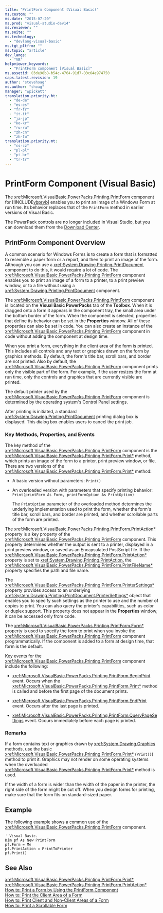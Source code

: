 ```yaml
---
title: "PrintForm Component (Visual Basic)"
ms.custom: ""
ms.date: "2015-07-20"
ms.prod: "visual-studio-dev14"
ms.reviewer: ""
ms.suite: ""
ms.technology: 
  - "devlang-visual-basic"
ms.tgt_pltfrm: ""
ms.topic: "article"
dev_langs: 
  - "VB"
helpviewer_keywords: 
  - "PrintForm component [Visual Basic]"
ms.assetid: 03de98b8-b54c-4764-91d7-83c64e974750
caps.latest.revision: 19
author: "stevehoag"
ms.author: "shoag"
manager: "wpickett"
translation.priority.ht: 
  - "de-de"
  - "es-es"
  - "fr-fr"
  - "it-it"
  - "ja-jp"
  - "ko-kr"
  - "ru-ru"
  - "zh-cn"
  - "zh-tw"
translation.priority.mt: 
  - "cs-cz"
  - "pl-pl"
  - "pt-br"
  - "tr-tr"
---
```

# PrintForm Component (Visual Basic)
The <xref:Microsoft.VisualBasic.PowerPacks.Printing.PrintForm> component for [!INCLUDE[vbprvb](../../../csharp\programming-guide\concepts\linq/includes/vbprvb_md.md)] enables you to print an image of a Windows Form at run time. Its behavior replaces that of the `PrintForm` method in earlier versions of Visual Basic.  
  
 The PowerPack controls are no longer included in Visual Studio, but you can download them from the [Download Center](http://www.microsoft.com/en-us/download/details.aspx?id=25169).  
  
## PrintForm Component Overview  
 A common scenario for Windows Forms is to create a form that is formatted to resemble a paper form or a report, and then to print an image of the form. Although you can use a <xref:System.Drawing.Printing.PrintDocument> component to do this, it would require a lot of code. The <xref:Microsoft.VisualBasic.PowerPacks.Printing.PrintForm> component enables you to print an image of a form to a printer, to a print preview window, or to a file without using a <xref:System.Drawing.Printing.PrintDocument> component.  
  
 The <xref:Microsoft.VisualBasic.PowerPacks.Printing.PrintForm> component is located on the **Visual Basic PowerPacks** tab of the **Toolbox**. When it is dragged onto a form it appears in the component tray, the small area under the bottom border of the form. When the component is selected, properties that define its behavior can be set in the **Properties** window. All of these properties can also be set in code. You can also create an instance of the <xref:Microsoft.VisualBasic.PowerPacks.Printing.PrintForm> component in code without adding the component at design time.  
  
 When you print a form, everything in the client area of the form is printed. This includes all controls and any text or graphics drawn on the form by graphics methods. By default, the form's title bar, scroll bars, and border are not printed. Also by default, the <xref:Microsoft.VisualBasic.PowerPacks.Printing.PrintForm> component prints only the visible part of the form. For example, if the user resizes the form at run time, only the controls and graphics that are currently visible are printed.  
  
 The default printer used by the <xref:Microsoft.VisualBasic.PowerPacks.Printing.PrintForm> component is determined by the operating system's Control Panel settings.  
  
 After printing is initiated, a standard <xref:System.Drawing.Printing.PrintDocument> printing dialog box is displayed. This dialog box enables users to cancel the print job.  
  
### Key Methods, Properties, and Events  
 The key method of the <xref:Microsoft.VisualBasic.PowerPacks.Printing.PrintForm> component is the <xref:Microsoft.VisualBasic.PowerPacks.Printing.PrintForm.Print*> method, which prints an image of the form to a printer, print preview window, or file. There are two versions of the <xref:Microsoft.VisualBasic.PowerPacks.Printing.PrintForm.Print*> method:  
  
-   A basic version without parameters: `Print()`  
  
-   An overloaded version with parameters that specify printing behavior: `Print(printForm As Form, printFormOption As PrintOption)`  
  
     The `PrintOption` parameter of the overloaded method determines the underlying implementation used to print the form, whether the form's title bar, scroll bars, and border are printed, and whether scrollable parts of the form are printed.  
  
 The <xref:Microsoft.VisualBasic.PowerPacks.Printing.PrintForm.PrintAction*> property is a key property of the <xref:Microsoft.VisualBasic.PowerPacks.Printing.PrintForm> component. This property determines whether the output is sent to a printer, displayed in a print preview window, or saved as an Encapsulated PostScript file. If the <xref:Microsoft.VisualBasic.PowerPacks.Printing.PrintForm.PrintAction*> property is set to <xref:System.Drawing.Printing.PrintAction>, the <xref:Microsoft.VisualBasic.PowerPacks.Printing.PrintForm.PrintFileName*> property specifies the path and file name.  
  
 The <xref:Microsoft.VisualBasic.PowerPacks.Printing.PrintForm.PrinterSettings*> property provides access to an underlying <xref:System.Drawing.Printing.PrintDocument.PrinterSettings*> object that enables you to specify such settings as the printer to use and the number of copies to print. You can also query the printer's capabilities, such as color or duplex support. This property does not appear in the **Properties** window; it can be accessed only from code.  
  
 The <xref:Microsoft.VisualBasic.PowerPacks.Printing.PrintForm.Form*> property is used to specify the form to print when you invoke the <xref:Microsoft.VisualBasic.PowerPacks.Printing.PrintForm> component programmatically. If the component is added to a form at design time, that form is the default.  
  
 Key events for the <xref:Microsoft.VisualBasic.PowerPacks.Printing.PrintForm> component include the following:  
  
-   <xref:Microsoft.VisualBasic.PowerPacks.Printing.PrintForm.BeginPrint> event. Occurs when the <xref:Microsoft.VisualBasic.PowerPacks.Printing.PrintForm.Print*> method is called and before the first page of the document prints.  
  
-   <xref:Microsoft.VisualBasic.PowerPacks.Printing.PrintForm.EndPrint> event. Occurs after the last page is printed.  
  
-   <xref:Microsoft.VisualBasic.PowerPacks.Printing.PrintForm.QueryPageSettings> event. Occurs immediately before each page is printed.  
  
### Remarks  
 If a form contains text or graphics drawn by <xref:System.Drawing.Graphics> methods, use the basic <xref:Microsoft.VisualBasic.PowerPacks.Printing.PrintForm.Print*> (`Print()`) method to print it. Graphics may not render on some operating systems when the overloaded <xref:Microsoft.VisualBasic.PowerPacks.Printing.PrintForm.Print*> method is used.  
  
 If the width of a form is wider than the width of the paper in the printer, the right side of the form might be cut off. When you design forms for printing, make sure that the form fits on standard-sized paper.  
  
## Example  
 The following example shows a common use of the <xref:Microsoft.VisualBasic.PowerPacks.Printing.PrintForm> component.  
  
```  
' Visual Basic.  
Dim pf As New PrintForm  
pf.Form = Me  
pf.PrintAction = PrintToPrinter  
pf.Print()  
```  
  
## See Also  
 <xref:Microsoft.VisualBasic.PowerPacks.Printing.PrintForm.Print*>   
 <xref:Microsoft.VisualBasic.PowerPacks.Printing.PrintForm.PrintAction*>   
 [How to: Print a Form by Using the PrintForm Component](../../../visual-basic\developing-apps\printing/how-to-print-a-form-by-using-the-printform-component.md)   
 [How to: Print the Client Area of a Form](../../../visual-basic\developing-apps\printing/how-to-print-the-client-area-of-a-form.md)   
 [How to: Print Client and Non-Client Areas of a Form](../../../visual-basic\developing-apps\printing/how-to-print-client-and-non-client-areas-of-a-form.md)   
 [How to: Print a Scrollable Form](../../../visual-basic\developing-apps\printing/how-to-print-a-scrollable-form.md)